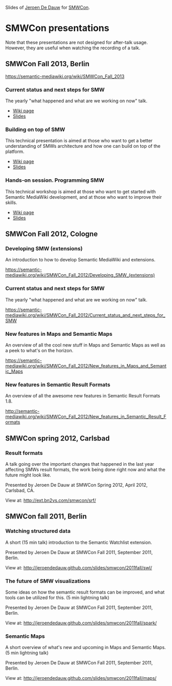 Slides of [Jeroen De Dauw](https://www.mediawiki.org/wiki/User:Jeroen_De_Dauw)
for [SMWCon](https://semantic-mediawiki.org/wiki/SMWCon).


# SMWCon presentations

Note that these presentations are not designed for after-talk usage.
However, they are useful when watching the recording of a talk.

## SMWCon Fall 2013, Berlin

https://semantic-mediawiki.org/wiki/SMWCon_Fall_2013

### Current status and next steps for SMW

The yearly "what happened and what are we working on now" talk.

* [Wiki page](http://semantic-mediawiki.org/wiki/SMWCon_Fall_2013/Current_status_and_next_steps_for_SMW)
* [Slides](http://jeroendedauw.github.io/slides/smwcon/2013fall/yearly/)

### Building on top of SMW

This technical presentation is aimed at those who want to get a better understanding of
SMWs architecture and how one can build on top of the platform.

* [Wiki page](http://semantic-mediawiki.org/wiki/SMWCon_Fall_2013/Building_on_top_of_SMW)
* [Slides](http://jeroendedauw.github.io/slides/smwcon/2013fall/arch/)

### Hands-on session. Programming SMW

This technical workshop is aimed at those who want to get started with Semantic MediaWiki
development, and at those who want to improve their skills.

* [Wiki page](http://semantic-mediawiki.org/wiki/SMWCon_Fall_2013/Hands-on_session._Programming_SMW)
* [Slides](http://jeroendedauw.github.io/slides/smwcon/2013fall/dev/)

SMWCon Fall 2012, Cologne
--------------------------

### Developing SMW (extensions)

An introduction to how to develop Semantic MediaWiki and extensions.

https://semantic-mediawiki.org/wiki/SMWCon_Fall_2012/Developing_SMW_(extensions)

### Current status and next steps for SMW

The yearly "what happened and what are we working on now" talk.

https://semantic-mediawiki.org/wiki/SMWCon_Fall_2012/Current_status_and_next_steps_for_SMW

### New features in Maps and Semantic Maps

An overview of all the cool new stuff in Maps and Semantic Maps as well as a peek to what's on the horizon.

https://semantic-mediawiki.org/wiki/SMWCon_Fall_2012/New_features_in_Maps_and_Semantic_Maps

### New features in Semantic Result Formats

An overview of all the awesome new features in Semantic Result Formats 1.8.

http://semantic-mediawiki.org/wiki/SMWCon_Fall_2012/New_features_in_Semantic_Result_Formats

SMWCon spring 2012, Carlsbad
----------------------------

### Result formats

A talk going over the important changes that happened in the last year affecting
SMWs result formats, the work being done right now and what the future might look like. 

Presented by Jeroen De Dauw at SMWCon Spring 2012, April 2012, Carlsbad, CA.

View at: http://ext.bn2vs.com/smwcon/srf/

SMWCon fall 2011, Berlin
-------------------------

### Watching structured data

A short (15 min talk) introduction to the Semantic Watchlist extension.

Presented by Jeroen De Dauw at SMWCon Fall 2011, September 2011, Berlin.

View at: http://jeroendedauw.github.com/slides/smwcon/2011fall/swl/

### The future of SMW visualizations

Some ideas on how the semantic result formats can be improved,
and what tools can be utilized for this. (5 min lightning talk)  

Presented by Jeroen De Dauw at SMWCon Fall 2011, September 2011, Berlin.

View at: http://jeroendedauw.github.com/slides/smwcon/2011fall/spark/

### Semantic Maps

A short overview of what's new and upcoming in Maps and Semantic Maps.
(5 min lightning talk)

Presented by Jeroen De Dauw at SMWCon Fall 2011, September 2011, Berlin.

View at: http://jeroendedauw.github.com/slides/smwcon/2011fall/maps/

